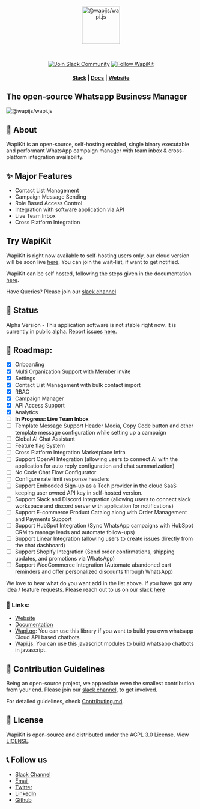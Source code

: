 <div align="center">
<br />
<p align="center">
<a href="https://wapijs.co"><img src="https://mintlify.s3-us-west-1.amazonaws.com/wapikit/logo/dark.svg" alt="@wapijs/wapi.js" height="100" /></a>
</p>
<br />
</div>

<p align="center">
<a href='https://join.slack.com/t/wapikit/shared_invite/zt-2kl7eg29s-4DfP9lFwojQg_yCcyW_w6Q'><img alt="Join Slack Community" src="https://img.shields.io/badge/slack%20community-join-green"/></a>
<a href='https://twitter.com/wapikit'><img alt="Follow WapiKit" src="https://img.shields.io/badge/%40wapikit-follow-blue"/></a>

<h4 align="center">
  <a href="https://join.slack.com/t/wapikit/shared_invite/zt-2kl7eg29s-4DfP9lFwojQg_yCcyW_w6Q">Slack</a> |
  <a href="https://docs.wapikit.com?ref=github">Docs</a> |
  <a href="https://wapikit.com?ref=github">Website</a>
</h4>
  
</p>

## The open-source Whatsapp Business Manager

<img src="https://framerusercontent.com/images/J5QsOLx5AuAHLFCdTMmSFSVoLp8.png?scale-down-to=2048" alt="@wapijs/wapi.js" />

## 📖 About

WapiKit is an open-source, self-hosting enabled, single binary executable and performant WhatsApp campaign manager with team inbox & cross-platform integration availability.

## ✨ Major Features

- Contact List Management
- Campaign Message Sending
- Role Based Access Control
- Integration with software application via API
- Live Team Inbox
- Cross Platform Integration

## Try WapiKit

WapiKit is right now available to self-hosting users only, our cloud version will be soon live [here](https://wapikit.com). You can join the wait-list, if want to get notified.

WapiKit can be self hosted, following the steps given in the documentation [here](https://docs.wapikit.com/installation).

Have Queries? Please join our [slack channel](https://join.slack.com/t/wapikit/shared_invite/zt-2kl7eg29s-4DfP9lFwojQg_yCcyW_w6Q)

## 📌 Status

Alpha Version - This application software is not stable right now. It is currently in public alpha. Report issues [here](https://github.com/wapikit/wapikit/issues).

## 📍 Roadmap:

- [x] Onboarding
- [x] Multi Organization Support with Member invite
- [x] Settings
- [x] Contact List Management with bulk contact import
- [x] RBAC
- [x] Campaign Manager
- [x] API Access Support
- [x] Analytics
- [ ] **In Progress: Live Team Inbox**
- [ ] Template Message Support Header Media, Copy Code button and other template message configuration while setting up a campaign
- [ ] Global AI Chat Assistant
- [ ] Feature flag System
- [ ] Cross Platform Integration Marketplace Infra
- [ ] Support OpenAI Integration (allowing users to connect AI with the application for auto reply configuration and chat summarization)
- [ ] No Code Chat Flow Configurator
- [ ] Configure rate limit response headers
- [ ] Support Embedded Sign-up as a Tech provider in the cloud SaaS keeping user owned API key in self-hosted version.
- [ ] Support Slack and Discord Integration (allowing users to connect slack workspace and discord server with application for notifications)
- [ ] Support E-commerce Product Catalog along with Order Management and Payments Support
- [ ] Support HubSpot Integration (Sync WhatsApp campaigns with HubSpot CRM to manage leads and automate follow-ups)
- [ ] Support Linear Integration (allowing users to create issues directly from the chat dashboard)
- [ ] Support Shopify Integration (Send order confirmations, shipping updates, and promotions via WhatsApp)
- [ ] Support WooCommerce Integration (Automate abandoned cart reminders and offer personalized discounts through WhatsApp)

We love to hear what do you want add in the list above. If you have got any idea / feature requests. Please reach out to us on our slack [here](https://join.slack.com/t/wapikit/shared_invite/zt-2kl7eg29s-4DfP9lFwojQg_yCcyW_w6Q)

### 🔗 Links:

- [Website](https://wapikit.com)
- [Documentation](https://docs.wapikit.com)
- [Wapi.go](https://go.wapikit.com): You can use this library if you want to build you own whatsapp Cloud API based chatbots.
- [Wapi.js](https://js.wapikit.com): You can use this javascript modules to build whatsapp chatbots in javascript.

## 🤝 Contribution Guidelines

Being an open-source project, we appreciate even the smallest contribution from your end. Please join our [slack channel](https://join.slack.com/t/wapikit/shared_invite/zt-2kl7eg29s-4DfP9lFwojQg_yCcyW_w6Q), to get involved.

For detailed guidelines, check [Contributing.md](./CONTRIBUTING.md).

## 📜 License

WapiKit is open-source and distributed under the AGPL 3.0 License. View [LICENSE](./LICENSE).

## 📞 Follow us

- [Slack Channel](https://join.slack.com/t/wapikit/shared_invite/zt-2kl7eg29s-4DfP9lFwojQg_yCcyW_w6Q)
- [Email](contact@wapikit.com)
- [Twitter](https://twitter.com/wapikit)
- [LinkedIn](https://www.linkedin.com/in/company/wapikit)
- [Github](https://github.com/wapikit)
